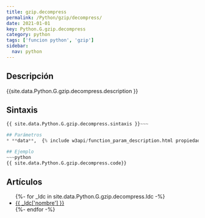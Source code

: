 ```yaml
---
title: gzip.decompress
permalink: /Python/gzip/decompress/
date: 2021-01-01
key: Python.G.gzip.decompress
category: python
tags: ['funcion python', 'gzip']
sidebar: 
  nav: python
---
```


## Descripción
{{site.data.Python.G.gzip.decompress.description }}

## Sintaxis
~~~python
{{ site.data.Python.G.gzip.decompress.sintaxis }}~~~

## Parámetros
* **data**,  {% include w3api/function_param_description.html propiedad=site.data.Python.G.gzip.decompress valor="data" %}

## Ejemplo
~~~python
{{ site.data.Python.G.gzip.decompress.code}}
~~~

## Artículos
<ul>
{%- for _ldc in site.data.Python.G.gzip.decompress.ldc -%}
   <li>
       <a href="{{_ldc['url'] }}">{{ _ldc['nombre'] }}</a>
   </li>
{%- endfor -%}
</ul>
